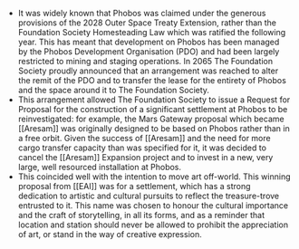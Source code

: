 - It was widely known that Phobos was claimed under the generous provisions of the 2028 Outer Space Treaty Extension, rather than the Foundation Society Homesteading Law which was ratified the following year. This has meant that development on Phobos has been managed by the Phobos Development Organisation (PDO) and had been largely restricted to mining and staging operations. In 2065 The Foundation Society proudly announced that an arrangement was reached to alter the remit of the PDO and to transfer the lease for the entirety of Phobos and the space around it to The Foundation Society.
- This arrangement allowed The Foundation Society to issue a Request for Proposal for the construction of a significant settlement at Phobos to be reinvestigated: for example, the Mars Gateway proposal which became [[Aresam]] was originally designed to be based on Phobos rather than in a free orbit. Given the success of [[Aresam]] and the need for more cargo transfer capacity than was specified for it, it was decided to cancel the [[Aresam]] Expansion project and to invest in a new, very large, well resourced installation at Phobos.
- This coincided well with the intention to move art off-world. This winning proposal from [[EAI]] was for a settlement, which has a strong dedication to artistic and cultural pursuits to reflect the treasure-trove entrusted to it. This name was chosen to honour the cultural importance and the craft of storytelling, in all its forms, and as a reminder that location and station should never be allowed to prohibit the appreciation of art, or stand in the way of creative expression.